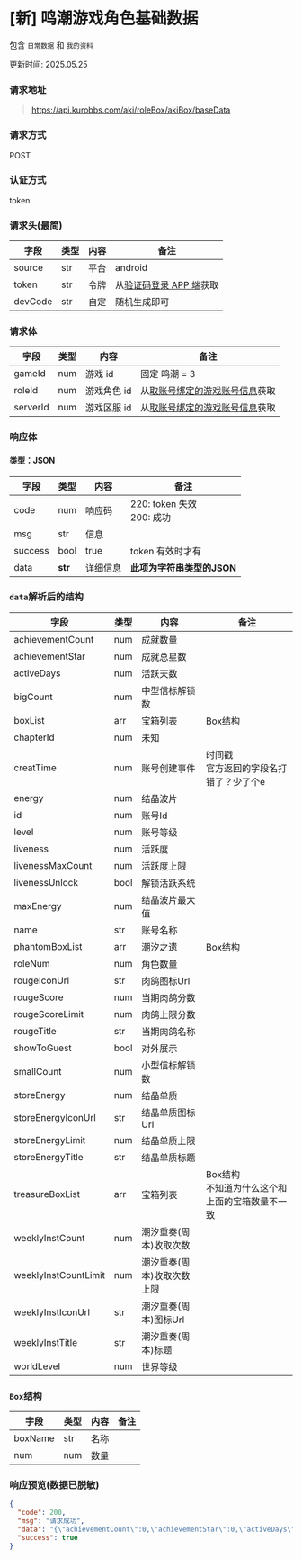 # [新] 鸣潮游戏角色基础数据

包含 `日常数据` 和 `我的资料`

更新时间: 2025.05.25

### 请求地址

> https://api.kurobbs.com/aki/roleBox/akiBox/baseData

### 请求方式

POST

### 认证方式

token

### 请求头(最简)

| 字段      | 类型  | 内容 | 备注                                         |
|---------|-----|----|--------------------------------------------|
| source  | str | 平台 | android                                    |
| token   | str | 令牌 | 从[验证码登录 APP 端](../../../user/sdkLogin.md)获取 |
| devCode | str | 自定 | 随机生成即可                                     |

### 请求体

| 字段     | 类型 | 内容        | 备注                                             |
| -------- | ---- | ----------- |------------------------------------------------|
| gameId   | num  | 游戏 id     | 固定 鸣潮 = 3                                      |
| roleId   | num  | 游戏角色 id | 从[取账号绑定的游戏账号信息](../../../gamer/role/list.md)获取 |
| serverId | num  | 游戏区服 id | 从[取账号绑定的游戏账号信息](../../../gamer/role/list.md)获取 |

### 响应体

#### 类型：JSON

| 字段    | 类型                      | 内容 | 备注                         |
| ------- |-------------------------|----|----------------------------|
| code    | num                     | 响应码 | 220: token 失效<br />200: 成功 |
| msg     | str                     | 信息 |                            |
| success | bool                    | true | token 有效时才有                |
| data    | **str** | 详细信息 | **此项为字符串类型的JSON**          |


### `data`解析后的结构

| 字段    | 类型   | 内容             | 备注                            |
| ------- |------|----------------|-------------------------------|
| achievementCount    | num  | 成就数量           |                               |
| achievementStar    | num  | 成就总星数          |                               |
| activeDays    | num  | 活跃天数           |                               |
| bigCount    | num  | 中型信标解锁数        |                               |
| boxList    | arr  | 宝箱列表           | Box结构                         |
| chapterId    | num  | 未知             |                               |
| creatTime    | num  | 账号创建事件         | 时间戳<br/>官方返回的字段名打错了？少了个e      |
| energy    | num  | 结晶波片           |                               |
| id    | num  | 账号Id           |                               |
| level    | num  | 账号等级           |                               |
| liveness    | num  | 活跃度            |                               |
| livenessMaxCount    | num  | 活跃度上限          |                               |
| livenessUnlock    | bool | 解锁活跃系统         |                               |
| maxEnergy    | num  | 结晶波片最大值        |                               |
| name    | str  | 账号名称           |                               |
| phantomBoxList    | arr  | 潮汐之遗           | Box结构                         |
| roleNum    | num  | 角色数量           |                               |
| rougeIconUrl    | str  | 肉鸽图标Url        |                               |
| rougeScore    | num  | 当期肉鸽分数         |                               |
| rougeScoreLimit    | num  | 肉鸽上限分数         |                               |
| rougeTitle    | str  | 当期肉鸽名称         |                               |
| showToGuest    | bool | 对外展示           |                               |
| smallCount    | num  | 小型信标解锁数        |                               |
| storeEnergy    | num  | 结晶单质           |                               |
| storeEnergyIconUrl    | str  | 结晶单质图标Url      |                               |
| storeEnergyLimit    | num  | 结晶单质上限         |                               |
| storeEnergyTitle    | str  | 结晶单质标题         |                               |
| treasureBoxList    | arr  | 宝箱列表           | Box结构<br/>不知道为什么这个和上面的宝箱数量不一致 |
| weeklyInstCount    | num  | 潮汐重奏(周本)收取次数   |                               |
| weeklyInstCountLimit    | num  | 潮汐重奏(周本)收取次数上限 |                               |
| weeklyInstIconUrl    | str  | 潮汐重奏(周本)图标Url  |                               |
| weeklyInstTitle    | str  | 潮汐重奏(周本)标题     |                               |
| worldLevel    | num  | 世界等级           |                               |

### `Box`结构

| 字段    | 类型  | 内容   | 备注                                    |
| ------- |-----|------|---------------------------------------|
| boxName    | str | 名称   |                                       |
| num    | num | 数量   |                                       |

### 响应预览(数据已脱敏)

```json
{
  "code": 200,
  "msg": "请求成功",
  "data": "{\"achievementCount\":0,\"achievementStar\":0,\"activeDays\":0,\"bigCount\":0,\"boxList\":[{\"boxName\":\"朴素奇藏箱\",\"num\":0},{\"boxName\":\"基准奇藏箱\",\"num\":0},{\"boxName\":\"精密奇藏箱\",\"num\":0},{\"boxName\":\"辉光奇藏箱\",\"num\":0}],\"chapterId\":0,\"creatTime\":100000000000,\"energy\":0,\"id\":100000000,\"level\":0,\"liveness\":0,\"livenessMaxCount\":0,\"livenessUnlock\":true,\"maxEnergy\":0,\"name\":\"匿名\",\"phantomBoxList\":[{\"name\":\"潮汐之遗·绿\",\"num\":0},{\"name\":\"潮汐之遗·紫\",\"num\":0},{\"name\":\"潮汐之遗·金\",\"num\":0}],\"roleNum\":0,\"rougeIconUrl\":\"xxxxx\",\"rougeScore\":0,\"rougeScoreLimit\":6000,\"rougeTitle\":\"千道门扉的异想\",\"showToGuest\":true,\"smallCount\":0,\"storeEnergy\":0,\"storeEnergyIconUrl\":\"https://web-static.kurobbs.com/gamerdata/widget/game3/storeEnergy.png\",\"storeEnergyLimit\":480,\"storeEnergyTitle\":\"结晶单质\",\"treasureBoxList\":[{\"name\":\"朴素奇藏箱\",\"num\":0},{\"name\":\"基准奇藏箱\",\"num\":0},{\"name\":\"精密奇藏箱\",\"num\":0},{\"name\":\"辉光奇藏箱\",\"num\":0}],\"weeklyInstCount\":0,\"weeklyInstCountLimit\":3,\"weeklyInstIconUrl\":\"https://web-static.kurobbs.com/gamerdata/widget/game3/weeklyInst.png\",\"weeklyInstTitle\":\"战歌重奏收取次数\",\"worldLevel\":0}",
  "success": true
}
```

